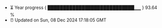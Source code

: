 - ⏳ Year progress { ████████████████████████████▁▁ } 93.64 %
- ⏰ Updated on Sun, 08 Dec 2024 17:18:05 GMT

